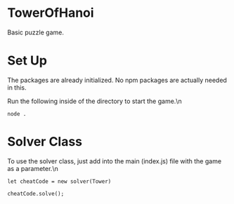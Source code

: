 # TowerOfHanoi
Basic puzzle game.

# Set Up
The packages are already initialized. No npm packages are actually needed in this.

Run the following inside of the directory to start the game.\n
```
node .
```
# Solver Class
To use the solver class, just add into the main (index.js) file with the game as a parameter.\n
```
let cheatCode = new solver(Tower)
```
```
cheatCode.solve();
```
